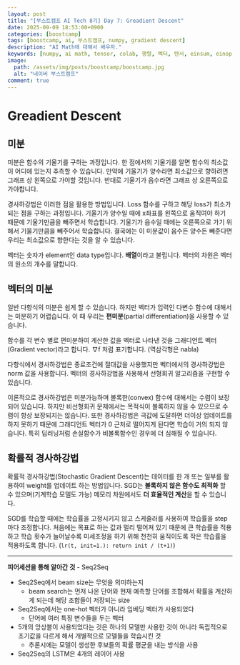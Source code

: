 ```yaml
---
layout: post
title: "[부스트캠프 AI Tech 8기] Day 7: Greadient Descent"
date: 2025-09-09 18:53:00+0900
categories: [boostcamp]
tags: [boostcamp, ai, 부스트캠프, numpy, gradient descent]
description: "AI Math에 대해서 배우자."
keywords: [numpy, ai math, tensor, colab, 행렬, 벡터, 텐서, einsum, einops, gradient, descent, 미분, weight, 기울기, 경사하강법]
image:
  path: /assets/img/posts/boostcamp/boostcamp.jpg
  alt: "네이버 부스트캠프"
comment: true
---
```


# Greadient Descent

## 미분

미분은 함수의 기울기를 구하는 과정입니다. 한 점에서의 기울기를 알면 함수의 최소값이 어디에 있는지 추측할 수 있습니다. 만약에 기울기가 양수라면 최소값으로 향하려면 그래프 상 왼쪽으로 가야할 것입니다. 반대로 기울기가 음수라면 그래프 상 오른쪽으로 가야합니다.

경사하강법은 이러한 점을 활용한 방법입니다. Loss 함수를 구하고 해당 loss가 최소가 되는 점을 구하는 과정입니다. 기울기가 양수일 때에 x좌표를 왼쪽으로 움직여야 하기 때문에 기울기만큼을 빼주면서 학습합니다. 기울기가 음수일 때에는 오른쪽으로 가기 위해서 기울기만큼을 빼주어서 학습합니다. 결국에는 이 미분값이 음수든 양수든 빼준다면 우리는 최소값으로 향한다는 것을 알 수 있습니다.

벡터는 숫자가 element인 data type입니다. **배열**이라고 불립니다. 벡터의 차원은 벡터의 원소의 개수를 말합니다. 

## 벡터의 미분

일반 다항식의 미분은 쉽게 할 수 있습니다. 하지만 벡터가 입력인 다변수 함수에 대해서는 미분하기 어렵습니다. 이 때 우리는 **편미분**(partial differentiation)을 사용할 수 있습니다.

함수를 각 변수 별로 편미분하여 계산한 값을 벡터로 나타낸 것을 그래디언트 벡터(Gradient vector)라고 합니다. ∇f 처럼 표기합니다. (역삼각형은 nabla)

다항식에서 경사하강법은 종료조건에 절대값을 사용했지만 벡터에서의 경사하강법은 norm 값을 사용합니다. 벡터의 경사하강법을 사용해서 선형회귀 알고리즘을 구현할 수 있습니다. 

이론적으로 경사하강법은 미분가능하며 볼록한(convex) 함수에 대해서는 수렴이 보장되어 있습니다. 하지만 비선형회귀 문제에서는 목적식이 볼록하지 않을 수 있으므로 수렴이 항상 보장되지는 않습니다. 또한 경사하강법은 극값에 도달하면 더이상 업데이트를 하지 못하기 때문에 그래디언트 벡터가 0 근처로 떨어지게 된다면 학습이 거의 되지 않습니다. 특히 딥러닝처럼 손실함수가 비볼록함수인 경우에 더 심해질 수 있습니다.

## 확률적 경사하강법

확률적 경사하강법(Stochastic Gradient Descent)는 데이터를 한 개 또는 일부를 활용하여 weight를 업데이트 하는 방법입니다. SGD는 **볼록하지 않은 함수도 최적화** 할 수 있으며(기계학습 모델도 가능) 메모리 차원에서도 **더 효율적인 계산**을 할 수 있습니다.

SGD를 학습할 때에는 학습률을 고정시키지 않고 스케줄러를 사용하여 학습률을 step마다 조정합니다. 처음에는 목표로 하는 값과 멀리 떨어져 있기 때문에 큰 학습률을 적용하고 학습 횟수가 늘어날수록 미세조정을 하기 위해 천천히 움직이도록 작은 학습률을 적용하도록 합니다. (``lr(t, init=1.): return init / (t+1)``)

---
**피어세션을 통해 알아간 것** - Seq2Seq
- Seq2Seq에서 beam size는 무엇을 의미하는지
  - beam search는 먼저 나온 단어와 현재 예측할 단어를 조합해서 확률을 계산하게 되는데 해당 조합들이 저장되는 size
- Seq2Seq에서는 one-hot 벡터가 아니라 임베딩 벡터가 사용되었다
  - 단어에 여러 특징 변수들을 두는 벡터
- 5개의 앙상블이 사용되었다는 것은 하나의 모델만 사용한 것이 아니라 독립적으로 초기값을 다르게 해서 개별적으로 모델들을 학습시킨 것
  - 추론시에는 모델이 생성한 후보들의 확률 평균을 내는 방식을 사용
- Seq2Seq의 LSTM은 4개의 레이어 사용

